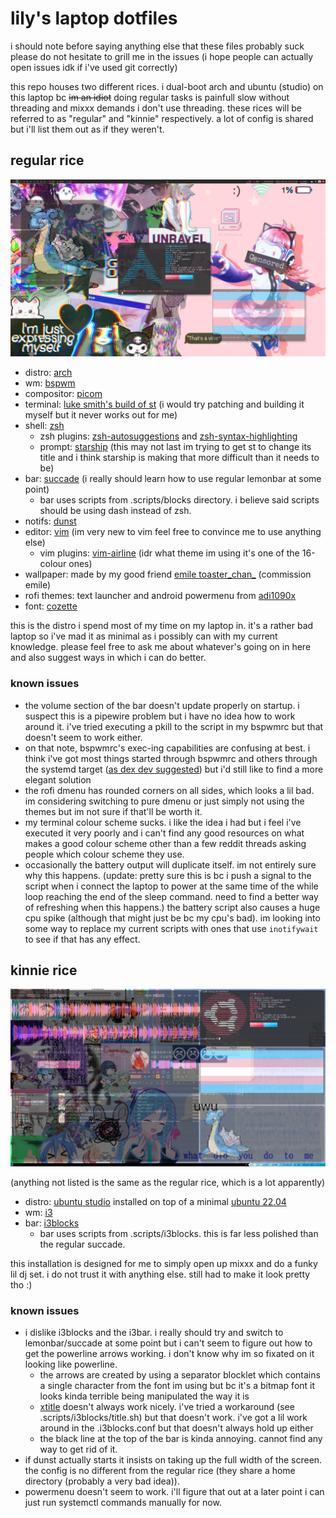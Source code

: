 # lily's laptop dotfiles

i should note before saying anything else that these files probably suck please do not hesitate to grill me in the issues (i hope people can actually open issues idk if i've used git correctly)

this repo houses two different rices. i dual-boot arch and ubuntu (studio) on this laptop bc ~~im an idiot~~ doing regular tasks is painfull slow without threading and mixxx demands i don't use threading. these rices will be referred to as "regular" and "kinnie" respectively. a lot of config is shared but i'll list them out as if they weren't.

## regular rice

![screenshot](/Pictures/Screenshots/2022-05/Screenshot-20220525-152701.png)

- distro: [arch](https://archlinux.org)
- wm: [bspwm](https://github.com/baskerville/bspwm)
- compositor: [picom](https://github.com/yshui/picom)
- terminal: [luke smith's build of st](https://github.com/LukeSmithxyz/st) (i would try patching and building it myself but it never works out for me)
- shell: [zsh](https://www.zsh.org)
  - zsh plugins: [zsh-autosuggestions](https://github.com/zsh-users/zsh-autosuggestions) and [zsh-syntax-highlighting](https://github.com/zsh-users/zsh-syntax-highlighting)
  - prompt: [starship](https://starship.rs) (this may not last im trying to get st to change its title and i think starship is making that more difficult than it needs to be)
- bar: [succade](https://github.com/domsson/succade) (i really should learn how to use regular lemonbar at some point)
  - bar uses scripts from .scripts/blocks directory. i believe said scripts should be using dash instead of zsh.
- notifs: [dunst](https://github.com/dunst-project/dunst)
- editor: [vim](https://www.vim.org/) (im very new to vim feel free to convince me to use anything else)
  - vim plugins: [vim-airline](https://github.com/vim-airline/vim-airline) (idr what theme im using it's one of the 16-colour ones)
- wallpaper: made by my good friend [emile toaster\_chan\_](https://twitter.com/toaster_chan_) (commission emile)
- rofi themes: text launcher and android powermenu from [adi1090x](https://github.com/adi1090x/rofi)
- font: [cozette](https://github.com/slavfox/Cozette)

this is the distro i spend most of my time on my laptop in. it's a rather bad laptop so i've mad  it as minimal as i possibly can with my current knowledge. please feel free to ask me about whatever's going on in here and also suggest ways in which i can do better.

### known issues

- the volume section of the bar doesn't update properly on startup. i suspect this is a pipewire problem but i have no idea how to work around it. i've tried executing a pkill to the script in my bspwmrc but that doesn't seem to work either.
- on that note, bspwmrc's exec-ing capabilities are confusing at best. i think i've got most things started through bspwmrc and others through the systemd target ([as dex dev suggested](https://github.com/jceb/dex#autostart-alternative)) but i'd still like to find a more elegant solution
- the rofi dmenu has rounded corners on all sides, which looks a lil bad. im considering switching to pure dmenu or just simply not using the themes but im not sure if that'll be worth it.
- my terminal colour scheme sucks. i like the idea i had but i feel i've executed it very poorly and i can't find any good resources on what makes a good colour scheme other than a few reddit threads asking people which colour scheme they use.
- occasionally the battery output will duplicate itself. im not entirely sure why this happens. (update: pretty sure this is bc i push a signal to the script when i connect the laptop to power at the same time of the while loop reaching the end of the sleep command. need to find a better way of refreshing when this happens.) the battery script also causes a huge cpu spike (although that might just be bc my cpu's bad). im looking into some way to replace my current scripts with ones that use `inotifywait` to see if that has any effect.

## kinnie rice

![screenshot](/Pictures/Screenshots/2022-07/Screenshot-20220702-143851.png)

(anything not listed is the same as the regular rice, which is a lot apparently)

- distro: [ubuntu studio](https://ubuntustudio.org) installed on top of a minimal [ubuntu 22.04](https://ubuntu.com)
- wm: [i3](https://github.com/Airblader/i3)
- bar: [i3blocks](https://github.com/vivien/i3blocks)
  - bar uses scripts from .scripts/i3blocks. this is far less polished than the regular succade.

this installation is designed for me to simply open up mixxx and do a funky lil dj set. i do not trust it with anything else. still had to make it look pretty tho :)

### known issues

- i dislike i3blocks and the i3bar. i really should try and switch to lemonbar/succade at some point but i can't seem to figure out how to get the powerline arrows working. i don't know why im so fixated on it looking like powerline.
  - the arrows are created by using a separator blocklet which contains a single character from the font im using but bc it's a bitmap font it looks kinda terrible being manipulated the way it is
  - [xtitle](https://github.com/baskerville/xtitle) doesn't always work nicely. i've tried a workaround (see .scripts/i3blocks/title.sh) but that doesn't work. i've got a lil work around in the .i3blocks.conf but that doesn't always hold up either
  - the black line at the top of the bar is kinda annoying. cannot find any way to get rid of it.
- if dunst actually starts it insists on taking up the full width of the screen. the config is no different from the regular rice (they share a home directory (probably a very bad idea)).
- powermenu doesn't seem to work. i'll figure that out at a later point i can just run systemctl commands manually for now.
